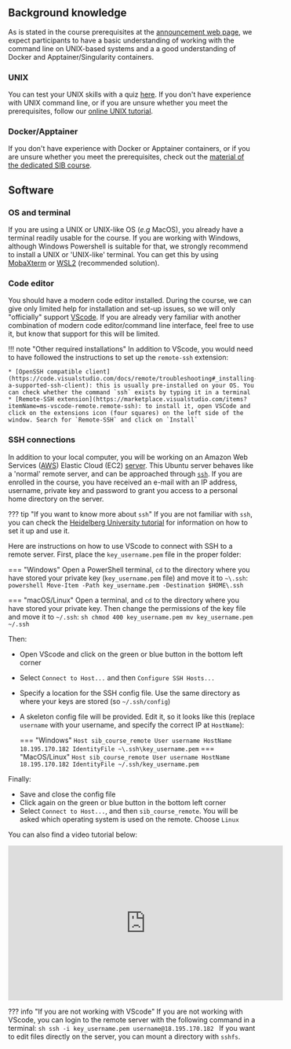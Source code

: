 ## Background knowledge

As is stated in the course prerequisites at the [announcement web page](https://www.sib.swiss/training/course/20250528_SNAKE), we expect participants to have a basic understanding of working with the command line on UNIX-based systems and a a good understanding of Docker and Apptainer/Singularity containers.

### UNIX

You can test your UNIX skills with a quiz [here](https://docs.google.com/forms/d/e/1FAIpQLSd2BEWeOKLbIRGBT_aDEGPce1FOaVYBbhBiaqcaHoBKNB27MQ/viewform?usp=sf_link). If you don't have experience with UNIX command line, or if you are unsure whether you meet the prerequisites, follow our [online UNIX tutorial](https://edu.sib.swiss/pluginfile.php/2878/mod_resource/content/4/couselab-html/content.html).

### Docker/Apptainer

If you don't have experience with Docker or Apptainer containers, or if you are unsure whether you meet the prerequisites, check out the [material of the dedicated SIB course](https://www.sib.swiss/training/course/20250527_DOCK).

## Software

### OS and terminal

If you are using a UNIX or UNIX-like OS (_e.g_ MacOS), you already have a terminal readily usable for the course. If you are working with Windows, although Windows Powershell is suitable for that, we strongly recommend to install a UNIX or 'UNIX-like' terminal. You can get this by using [MobaXterm](https://mobaxterm.mobatek.net/ "get MobaXterm") or [WSL2](https://docs.microsoft.com/en-us/windows/wsl/install) (recommended solution).

### Code editor

You should have a modern code editor installed. During the course, we can give only limited help for installation and set-up issues, so we will only "officially" support [VScode](https://code.visualstudio.com/download). If you are already very familiar with another combination of modern code editor/command line interface, feel free to use it, but know that support for this will be limited.

!!! note "Other required installations"
    In addition to VScode, you would need to have followed the instructions to set up the `remote-ssh` extension:

    * [OpenSSH compatible client](https://code.visualstudio.com/docs/remote/troubleshooting#_installing-a-supported-ssh-client): this is usually pre-installed on your OS. You can check whether the command `ssh` exists by typing it in a terminal
    * [Remote-SSH extension](https://marketplace.visualstudio.com/items?itemName=ms-vscode-remote.remote-ssh): to install it, open VSCode and click on the extensions icon (four squares) on the left side of the window. Search for `Remote-SSH` and click on `Install`

### SSH connections

In addition to your local computer, you will be working on an Amazon Web Services ([AWS](https://aws.amazon.com/)) Elastic Cloud (EC2) [server](https://aws.amazon.com/ec2/). This Ubuntu server behaves like a 'normal' remote server, and can be approached through [`ssh`](https://man7.org/linux/man-pages/man1/ssh.1.html). If you are enrolled in the course, you have received an e-mail with an IP address, username, private key and password to grant you access to a personal home directory on the server.

??? tip "If you want to know more about `ssh`"
    If you are not familiar with `ssh`, you can check the [Heidelberg University tutorial](https://zah.uni-heidelberg.de/it-guide/ssh-tutorial-linux) for information on how to set it up and use it.

Here are instructions on how to use VScode to connect with SSH to a remote server. First, place the `key_username.pem` file in the proper folder:

=== "Windows"
    Open a PowerShell terminal, `cd` to the directory where you have stored your private key (`key_username.pem` file) and move it to `~\.ssh`:
    ```powershell
    Move-Item -Path key_username.pem -Destination $HOME\.ssh
    ```

=== "macOS/Linux"
    Open a terminal, and `cd` to the directory where you have stored your private key. Then change the permissions of the key file and move it to `~/.ssh`:
    ```sh
    chmod 400 key_username.pem
    mv key_username.pem ~/.ssh
    ```

Then:

* Open VScode and click on the green or blue button in the bottom left corner
* Select `Connect to Host...` and then `Configure SSH Hosts...`
* Specify a location for the SSH config file. Use the same directory as where your keys are stored (so `~/.ssh/config`)
* A skeleton config file will be provided. Edit it, so it looks like this (replace `username` with your username, and specify the correct IP at `HostName`):

    === "Windows"
        ```
        Host sib_course_remote
            User username
            HostName 18.195.170.182
            IdentityFile ~\.ssh\key_username.pem
        ```
    === "MacOS/Linux"
        ```
        Host sib_course_remote
            User username
            HostName 18.195.170.182
            IdentityFile ~/.ssh/key_username.pem
        ```

Finally:

* Save and close the config file
* Click again on the green or blue button in the bottom left corner
* Select `Connect to Host...`, and then `sib_course_remote`. You will be asked which operating system is used on the remote. Choose `Linux`

You can also find a video tutorial below:
<iframe width="560" height="315" src="https://www.youtube.com/embed/cOopQQIL8JU" title="YouTube video player" frameborder="0" allow="accelerometer; autoplay; clipboard-write; encrypted-media; gyroscope; picture-in-picture" allowfullscreen></iframe>

??? info "If you are not working with VScode"
    If you are not working with VScode, you can login to the remote server with the following command in a terminal:
    ```sh
    ssh -i key_username.pem username@18.195.170.182
    ```
    If you want to edit files directly on the server, you can mount a directory with `sshfs`.
